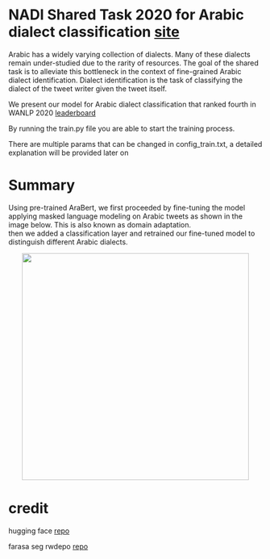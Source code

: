 # NADI Shared Task 2020 for Arabic dialect classification [site](https://sites.google.com/view/nadi-shared-task)
Arabic has a widely varying collection of dialects. Many of these dialects remain under-studied due to the rarity of resources. The goal of the shared task is to alleviate this bottleneck in the context of fine-grained Arabic dialect identification. Dialect identification is the task of classifying the dialect of the tweet writer given the tweet itself.

We present our model for Arabic dialect classification  that ranked fourth in WANLP 2020 [leaderboard](https://sites.google.com/view/nadi-shared-task/leaderboard?authuser=0)

By running the train.py file you are able to start the training process.

There are multiple params that can be changed in config_train.txt, a detailed explanation will be provided later on

# Summary

Using pre-trained AraBert, we first proceeded by fine-tuning the model applying masked language modeling on Arabic tweets as shown in the image below. This is also known as domain adaptation.</br> 
then we added a classification layer and retrained our fine-tuned model to distinguish different Arabic dialects.

<p align="center">
  <img src="https://miro.medium.com/max/700/0*ViwaI3Vvbnd-CJSQ.png"  width = 450>
</p>

# credit

hugging face [repo](https://sites.google.com/view/nadi-shared-task) 

farasa seg rwdepo [repo](https://github.com/drelhaj/OsmanReadability)



